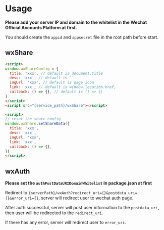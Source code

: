 # Usage

**Please add your server IP and domain to the whitelist in the Wechat Official Accounts Platform at first.**

You should create the `appid` and `appsecret` file in the root path before start.

## wxShare

```html
<script>
window.wxShareConfig = {
  title: 'xxx', // default is document.title
  desc: 'xxx', // default is ''
  imgUrl: 'xxx', // default is page icon
  link: 'xxx', // default is window.location.href,
  callback: () => {}, // default is () => {}
}
</script>
<script src="{service_path}/wxShare"></script>

<script>
// reset the share config
window.wxShare.setShareData({
  title: 'xxx',
  desc: 'xxx',
  imgUrl: 'xxx',
  link: 'xxx',
  callback: () => {},
})
</script>
```

## wxAuth

**Please set the `authPostDataURIDomainWhitelist` in package.json at first**

Redirect to `{serverPath}/wxAuth?redirect_uri={}&postdata_uri={}&error_uri={}`, server will redirect user to wechat auth page.

After auth successful, server will post user information to the `postdata_uri`, then user will be redirected to the `redirect_uri`.

If there has any error, server will redirect user to `error_uri`.
